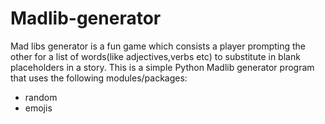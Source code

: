 # Madlib-generator
Mad libs generator is a fun game which consists a player prompting the other for a list of words(like adjectives,verbs etc) to substitute in blank placeholders in a story.
This is a simple Python Madlib generator program that uses the following modules/packages:
- random
- emojis
